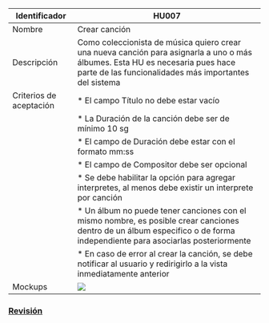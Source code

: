 | Identificador           | HU007                   | 
|-------------------------|------------------------------| 
| Nombre                  | Crear canción | 
| Descripción             | Como coleccionista de música quiero crear una nueva canción para asignarla a uno o más álbumes. Esta HU es necesaria pues hace parte de las funcionalidades más importantes del sistema | 
| Criterios de aceptación | * El campo Título no debe estar vacío |
| | * La Duración de la canción debe ser de mínimo 10 sg |
| | * El campo de Duración debe estar con el formato mm:ss |
| | * El campo de Compositor debe ser opcional |
| | * Se debe habilitar la opción para agregar interpretes, al menos debe existir un interprete por canción |
| | * Un álbum no puede tener canciones con el mismo nombre, es posible crear canciones dentro de un álbum especifico o de forma independiente para asociarlas posteriormente |
| | * En caso de error al crear la canción, se debe notificar al usuario y redirigirlo a la vista inmediatamente anterior | 
| Mockups                 | ![](https://github.com/MISW-4101-Practicas/TutorialCanciones/wiki/mockups/crear_cancion.png)                 | 

### [Revisión](https://github.com/MISW-4101-Practicas/TutorialCanciones/wiki/f03#revisi%C3%B3n)
